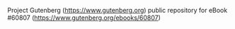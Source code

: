 Project Gutenberg (https://www.gutenberg.org) public repository for eBook #60807 (https://www.gutenberg.org/ebooks/60807)
